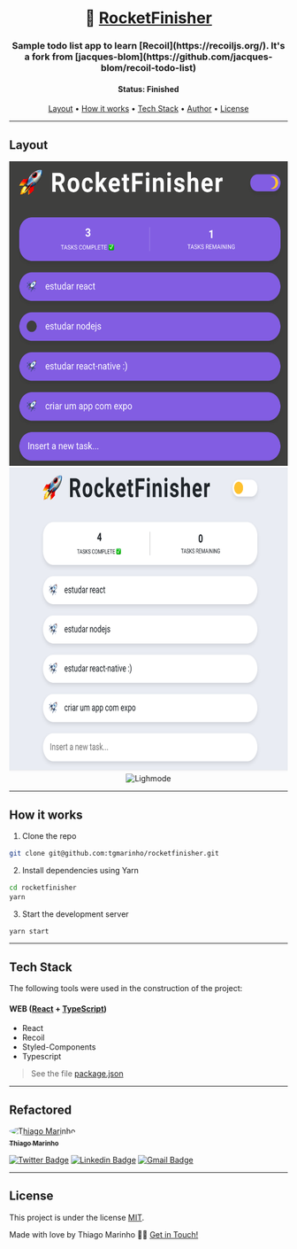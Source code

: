 
<h1 align="center">
   🚀 <a href="#"> RocketFinisher </a>
</h1>

<h3 align="center">
  Sample todo list app to learn [Recoil](https://recoiljs.org/). 
  It's a fork from [jacques-blom](https://github.com/jacques-blom/recoil-todo-list)
</h3>


<h4 align="center"> 
	 Status: Finished
</h4>

<p align="center">
 <a href="#layout">Layout</a> • 
 <a href="#how-it-works">How it works</a> • 
 <a href="#tech-stack">Tech Stack</a> • 
 <a href="#author">Author</a> • 
 <a href="#user-content-license">License</a>

</p>

---

## Layout

<p align="center">
<img width="600" height="550" alt="Darkmode" src="./screenshot/dark.png">
<img width="600" height="550" alt="Lighmode" src="./screenshot/light.png">
<img width="600" height="550" alt="Lighmode" src="https://media.giphy.com/media/W2KIfPuTMn9M66CVVJ/giphy.gif">
</p>

---

## How it works

1. Clone the repo

```bash
git clone git@github.com:tgmarinho/rocketfinisher.git
```

2. Install dependencies using Yarn

```bash
cd rocketfinisher
yarn
```

3. Start the development server

```bash
yarn start
```
 
---

## Tech Stack

The following tools were used in the construction of the project:

#### **WEB** ([React](https://reactjs.org/) + [TypeScript](https://www.typescriptlang.org/))

-   React
-   Recoil
-   Styled-Components
-   Typescript


> See the file [package.json](https://github.com/tgmarinho/rocketfinisher/blob/master/package.json)


---

## Refactored

<a href="https://blog.rocketseat.com.br/author/thiago/">
 <img style="border-radius: 50%;" src="https://avatars3.githubusercontent.com/u/380327?s=460&u=61b426b901b8fe02e12019b1fdb67bf0072d4f00&v=4" width="100px;" alt="Thiago Marinho"/>
 <br />
 <sub><b>Thiago Marinho</b></sub></a> <a href="https://blog.rocketseat.com.br/author/thiago/" title="Rocketseat"></a>
 <br />

[![Twitter Badge](https://img.shields.io/badge/-@tgmarinho-1ca0f1?style=flat-square&labelColor=1ca0f1&logo=twitter&logoColor=white&link=https://twitter.com/tgmarinho)](https://twitter.com/tgmarinho) [![Linkedin Badge](https://img.shields.io/badge/-Thiago-blue?style=flat-square&logo=Linkedin&logoColor=white&link=https://www.linkedin.com/in/tgmarinho/)](https://www.linkedin.com/in/tgmarinho/)
[![Gmail Badge](https://img.shields.io/badge/-tgmarinho@gmail.com-c14438?style=flat-square&logo=Gmail&logoColor=white&link=mailto:tgmarinho@gmail.com)](mailto:tgmarinho@gmail.com)

---

## License

This project is under the license [MIT](./LICENSE).

Made with love by Thiago Marinho 👋🏽 [Get in Touch!](Https://www.linkedin.com/in/tgmarinho/)

